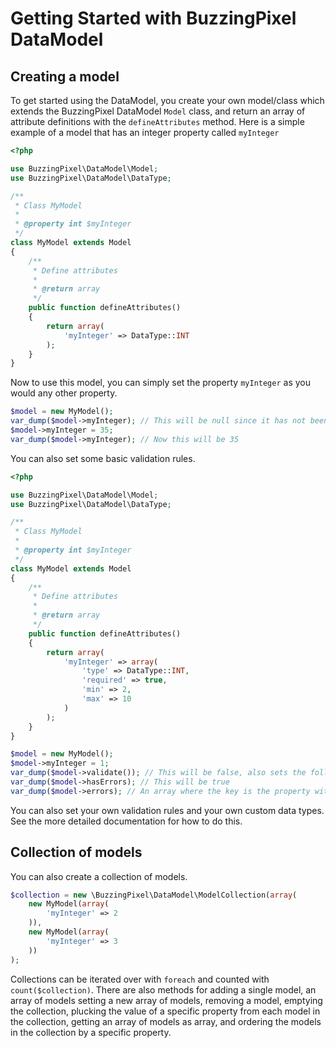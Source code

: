# Getting Started with BuzzingPixel DataModel

## Creating a model

To get started using the DataModel, you create your own model/class which extends the BuzzingPixel DataModel `Model` class, and return an array of attribute definitions with the `defineAttributes` method. Here is a simple example of a model that has an integer property called `myInteger`

```php
<?php

use BuzzingPixel\DataModel\Model;
use BuzzingPixel\DataModel\DataType;

/**
 * Class MyModel
 * 
 * @property int $myInteger
 */
class MyModel extends Model
{
    /**
     * Define attributes
     *
     * @return array
     */
    public function defineAttributes()
    {
        return array(
            'myInteger' => DataType::INT
        );
    }
}
```

Now to use this model, you can simply set the property `myInteger` as you would any other property.

```php
$model = new MyModel();
var_dump($model->myInteger); // This will be null since it has not been set yet
$model->myInteger = 35;
var_dump($model->myInteger); // Now this will be 35
```

You can also set some basic validation rules.

```php
<?php

use BuzzingPixel\DataModel\Model;
use BuzzingPixel\DataModel\DataType;

/**
 * Class MyModel
 * 
 * @property int $myInteger
 */
class MyModel extends Model
{
    /**
     * Define attributes
     *
     * @return array
     */
    public function defineAttributes()
    {
        return array(
            'myInteger' => array(
                'type' => DataType::INT,
                'required' => true,
                'min' => 2,
                'max' => 10
            )
        );
    }
}

$model = new MyModel();
$model->myInteger = 1;
var_dump($model->validate()); // This will be false, also sets the following two properties
var_dump($model->hasErrors); // This will be true
var_dump($model->errors); // An array where the key is the property with errors and the value is an array of the errors for that property
```

You can also set your own validation rules and your own custom data types. See the more detailed documentation for how to do this.

## Collection of models

You can also create a collection of models.

```php
$collection = new \BuzzingPixel\DataModel\ModelCollection(array(
    new MyModel(array(
        'myInteger' => 2
    )),
    new MyModel(array(
        'myInteger' => 3
    ))
);
```

Collections can be iterated over with `foreach` and counted with `count($collection)`. There are also methods for adding a single model, an array of models setting a new array of models, removing a model, emptying the collection, plucking the value of a specific property from each model in the collection, getting an array of models as array, and ordering the models in the collection by a specific property.
